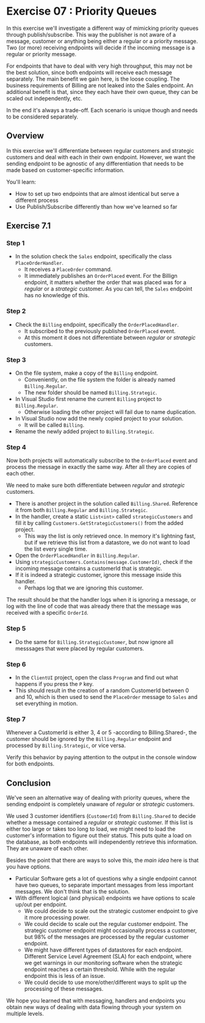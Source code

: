 # Exercise 07 : Priority Queues

In this exercise we'll investigate a different way of mimicking priority queues through publish/subscribe. This way the publisher is not aware of a message, customer or anything being either a regular or a priority message. Two (or more) receiving endpoints will decide if the incoming message is a regular or priority message.

For endpoints that have to deal with very high throughput, this may not be the best solution, since both endpoints will receive each message separately. The main benefit we gain here, is the loose coupling. The business requirements of Billing are not leaked into the Sales endpoint. An additional benefit is that, since they each have their own queue, they can be scaled out independently, etc.

In the end it's always a trade-off. Each scenario is unique though and needs to be considered separately.

## Overview

In this exercise we'll differentiate between regular customers and strategic customers and deal with each in their own endpoint. However, we want the sending endpoint to be agnostic of any differentiation that needs to be made based on customer-specific information.

You'll learn:

- How to set up two endpoints that are almost identical but serve a different process
- Use Publish/Subscribe differently than how we've learned so far

## Exercise 7.1

### Step 1

- In the solution check the `Sales` endpoint, specifically the class `PlaceOrderHandler`.
  - It receives a `PlaceOrder` command.
  - It immediately publishes an `OrderPlaced` event.
    For the Billign endpoint, it matters whether the order that was placed was for a *regular* or a *strategic* customer. As you can tell, the `Sales` endpoint has no knowledge of this.

### Step 2

- Check the `Billing` endpoint, specifically the `OrderPlacedHandler`.
  - It subscribed to the previously published `OrderPlaced` event.
  - At this moment it does not differentiate between *regular* or *strategic* customers.

### Step 3

- On the file system, make a copy of the `Billing` endpoint.
  - Conveniently, on the file system the folder is already named `Billing.Regular`.
  - The new folder should be named `Billing.Strategic`.
- In Visual Studio first rename the current `Billing` project to `Billing.Regular`.
  - Otherwise loading the other project will fail due to name duplication.
- In Visual Studio now add the newly copied project to your solution.
  - It will be called `Billing`.
- Rename the newly added project to `Billing.Strategic`.

### Step 4

Now both projects will automatically subscribe to the `OrderPlaced` event and process the message in exactly the same way. After all they are copies of each other.

We need to make sure both differentiate between *regular* and *strategic* customers.

- There is another project in the solution called `Billing.Shared`. Reference it from both `Billing.Regular` and `Billing.Strategic`.
- In the handler, create a static `List<int>` called `strategicCustomers` and fill it by calling `Customers.GetStrategicCustomers()` from the added project.
  - This way the list is only retrieved once. In memory it's lightning fast, but if we retrieve this list from a datastore, we do not want to load the list every single time.
- Open the `OrderPlacedHandler` in `Billing.Regular`.
- Using `strategicCustomers.Contains(message.CustomerId)`, check if the incoming message contains a customerId that is strategic.
- If it is indeed a strategic customer, ignore this message inside this handler.
  - Perhaps log that we are ignoring this customer.

The result should be that the handler logs when it is ignoring a message, or log with the line of code that was already there that the message was received with a specific `OrderId`.

### Step 5

- Do the same for `Billing.StrategicCustomer`, but now ignore all messsages that were placed by regular customers.

### Step 6

- In the `ClientUI` project, open the class `Program` and find out what happens if you press the `P` key.
- This should result in the creation of a random CustomerId between 0 and 10, which is then used to send the `PlaceOrder` message to `Sales` and set everything in motion.

### Step 7

Whenever a CustomerId is either 3, 4 or 5 -according to Billing.Shared-, the customer should be ignored by the `Billing.Regular` endpoint and processed by `Billing.Strategic`, or vice versa.

Verify this behavior by paying attention to the output in the console window for both endpoints.

## Conclusion

We've seen an alternative way of dealing with priority queues, where the sending endpoint is completely unaware of *regular* or *strategic* customers.

We used 3 customer identifiers (`CustomerId`) from `Billing.Shared` to decide whether a message contained a *regular* or *strategic* customer. If this list is either too large or takes too long to load, we might need to load the customer's information to figure out their status. This puts quite a load on the database, as both endpoints will independently retrieve this information. They are unaware of each other.

Besides the point that there are ways to solve this, the *main idea* here is that you have options.

- Particular Software gets a lot of questions why a single endpoint cannot have two queues, to separate important messages from less important messages. We don't think that is the solution.
- With different logical (and physical) endpoints we have options to scale up/out per endpoint.
  - We could decide to scale out the strategic customer endpoint to give it more processing power.
  - We could decide to scale out the regular customer endpoint. The strategic customer endpoint might occasionally process a customer, but 98% of the messages are processed by the regular customer endpoint.
  - We might have different types of datastores for each endpoint. Different Service Level Agreement (SLA) for each endpoint, where we get warnings in our monitoring software when the strategic endpoint reaches a certain threshold. While with the regular endpoint this is less of an issue.
  - We could decide to use more/other/different ways to split up the processing of these messages.

We hope you learned that with messaging, handlers and endpoints you obtain new ways of dealing with data flowing through your system on multiple levels.
